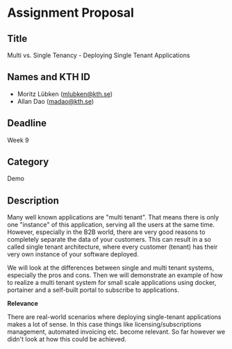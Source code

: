 # Assignment Proposal

## Title

Multi vs. Single Tenancy - Deploying Single Tenant Applications

## Names and KTH ID
  - Moritz Lübken (mlubken@kth.se)
  - Allan Dao (madao@kth.se)

## Deadline

Week 9

## Category

Demo

## Description

Many well known applications are "multi tenant". That means there is only one "instance" of this application, serving all the users at the same time.
However, especially in the B2B world, there are very good reasons to completely separate the data of your customers.
This can result in a so called single tenant architecture, where every customer (tenant) has their very own instance of your software deployed.

We will look at the differences between single and multi tenant systems, especially the pros and cons.
Then we will demonstrate an example of how to realize a multi tenant system for small scale applications using docker, portainer and a self-built portal to subscribe to applications.

**Relevance**

There are real-world scenarios where deploying single-tenant applications makes a lot of sense. In this case things like licensing/subscriptions management,
automated invoicing etc. become relevant. So far however we didn't look at how this could be achieved. 
